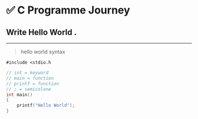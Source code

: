 # ✅ C Programme Journey

## Write Hello World .
---
> hello world syntax

`#include <stdio.h`
```c
// int = keyword
// main = function
// printf = function
// ; = semicolone
int main()
{
    printf("Hello World");
}
```